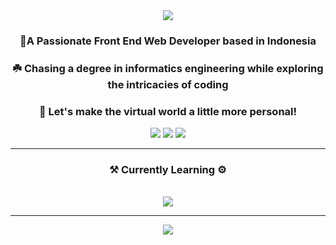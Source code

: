  <div align="center">
 <img src="https://readme-typing-svg.herokuapp.com/?font=Poppins&size=35&center=true&vCenter=true&width=500&height=40&duration=5500&lines=Hi+There!+👋;+I'm+Rakha+Djauhari;+Tech+Enthusiast+🧑🏻‍💻;"/>
</div>

<h3 align="center">🔖A Passionate Front End Web Developer based in Indonesia</h3>

<div align="center">
<h3>☘️ Chasing a degree in informatics engineering while exploring the intricacies of coding</h3>
</div>

<div align="center">
<h3>🚀 Let's make the virtual world a little more personal!</h3>
 
<a href="mailto:rakha2728@gmail.com"><img src="https://img.shields.io/badge/Gmail-333333?style=for-the-badge&logo=gmail&logoColor=red"/></a>
<a href="https://www.linkedin.com/in/muhammad-rakha-djauhari/"><img src="https://img.shields.io/badge/LinkedIn-0A66C2?style=for-the-badge&logo=linkedin&logoColor=white"/></a>
<a href="https://www.instagram.com/avergons"/><img src="https://img.shields.io/badge/Instagram-E4405F?style=for-the-badge&logo=instagram&logoColor=white"/></a>
</div>

 <hr/>

<h3 align="center"><b>⚒️ Currently Learning ⚙️</b></h3>
<br/>
<div align="center">
 <img src="https://skillicons.dev/icons?i=html,css,bootstrap,javascript,python,react,nodejs,vuejs,express,mysql,mongodb" />
</div>

<hr/>

<div align="center">
 <a href="https://github.com/piyushsuthar/github-readme-quotes">
 <img src="https://quotes-github-readme.vercel.app/api?type=horizontal&theme=catppuccino_frappe&border=true&quote=Be%20patient,%20Everything%20has%20its%20process%20&author=Me">
  </a>
</div>

